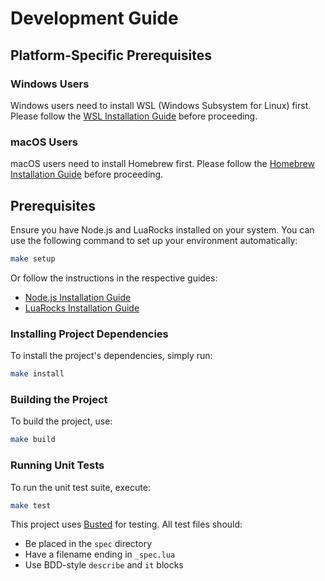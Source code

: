 # Development Guide

## Platform-Specific Prerequisites

### Windows Users
Windows users need to install WSL (Windows Subsystem for Linux) first. Please follow the [WSL Installation Guide](misc/install_wsl.md) before proceeding.

### macOS Users
macOS users need to install Homebrew first. Please follow the [Homebrew Installation Guide](misc/install_homebrew.md) before proceeding.

## Prerequisites

Ensure you have Node.js and LuaRocks installed on your system. You can use the following command to set up your environment automatically:

```bash
make setup
```

Or follow the instructions in the respective guides:

- [Node.js Installation Guide](misc/install_npm.md)
- [LuaRocks Installation Guide](misc/install_luarocks.md)

### Installing Project Dependencies

To install the project's dependencies, simply run:

```bash
make install
```

### Building the Project

To build the project, use:

```bash
make build
```

### Running Unit Tests

To run the unit test suite, execute:

```bash
make test
```

This project uses [Busted](https://olivinelabs.com/busted/) for testing. All test files should:
- Be placed in the `spec` directory
- Have a filename ending in `_spec.lua`
- Use BDD-style `describe` and `it` blocks
